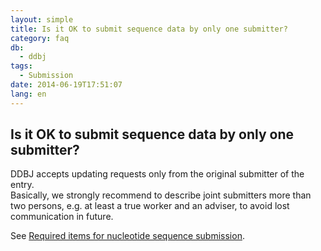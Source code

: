 ```yaml
---
layout: simple
title: Is it OK to submit sequence data by only one submitter?
category: faq
db:
  - ddbj
tags: 
  - Submission
date: 2014-06-19T17:51:07
lang: en
---
```


## Is it OK to submit sequence data by only one submitter?

<p>DDBJ accepts updating requests only from the original submitter of the entry. <br>Basically, we strongly recommend to describe joint submitters more than two persons, e.g. at least a true worker and an adviser, to avoid lost communication in future. </p>
<p>See <a href="/ddbj/submission.html#item">Required items for nucleotide sequence submission</a>. </p>
